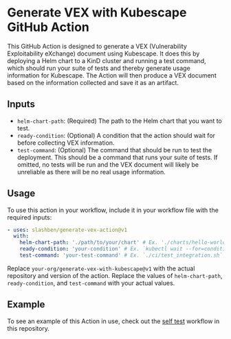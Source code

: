 # Generate VEX with Kubescape GitHub Action

This GitHub Action is designed to generate a VEX (Vulnerability Exploitability
eXchange) document using Kubescape. It does this by deploying a Helm chart to a
KinD cluster and running a test command, which should run your suite of tests
and thereby generate usage information for Kubescape. The Action will then
produce a VEX document based on the information collected and save it as an
artifact.

## Inputs

- `helm-chart-path`: (Required) The path to the Helm chart that you want to
  test.
- `ready-condition`: (Optional) A condition that the action should wait for
  before collecting VEX information.
- `test-command`: (Optional) The command that should be run to test the
  deployment. This should be a command that runs your suite of tests. If
  omitted, no tests will be run and the VEX document will likely be unreliable
  as there will be no real usage information.

## Usage

To use this action in your workflow, include it in your workflow file with the required inputs:

```yaml
- uses: slashben/generate-vex-action@v1
  with:
    helm-chart-path: './path/to/your/chart' # Ex. './charts/hello-world'
    ready-condition: 'your-condition' # Ex. `kubectl wait --for=condition=ready pod -l app.kubernetes.io/name=hello-world --timeout=300s`
    test-command: 'your-test-command' # Ex. `./ci/test_integration.sh`
```

Replace `your-org/generate-vex-with-kubescape@v1` with the actual repository and version of the action. Replace the values of `helm-chart-path`, `ready-condition`, and `test-command` with your actual values.

## Example

To see an example of this Action in use, check out the [self test](./.github/workflows/self-test.yml) workflow in this repository.
